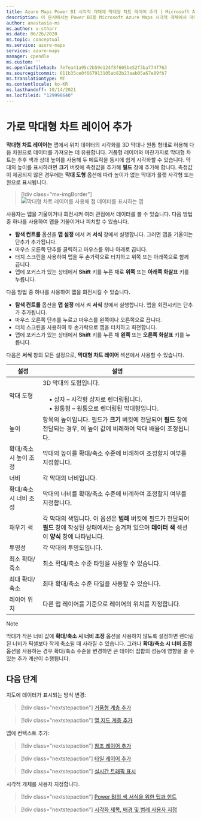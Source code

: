 ```yaml
---
title: Azure Maps Power BI 시각적 개체에 막대형 차트 레이어 추가 | Microsoft Azure Maps
description: 이 문서에서는 Power BI용 Microsoft Azure Maps 시각적 개체에서 막대형 차트 레이어를 사용하는 방법에 대해 설명합니다.
author: anastasia-ms
ms.author: v-stharr
ms.date: 06/26/2020
ms.topic: conceptual
ms.service: azure-maps
services: azure-maps
manager: cpendle
ms.custom: ''
ms.openlocfilehash: 7e7ea41a95c2b59e124f8f605be52f3ba774f763
ms.sourcegitcommit: 611b35ce0f667913105ab82b23aab05a67e89fb7
ms.translationtype: MT
ms.contentlocale: ko-KR
ms.lasthandoff: 10/14/2021
ms.locfileid: "129998640"
---
```

# <a name="add-a-bar-chart-layer"></a>가로 막대형 차트 레이어 추가

**막대형 차트 레이어는** 맵에서 위치 데이터의 시각화를 3D 막대나 원통 형태로 허용해 다음 차원으로 데이터를 가져오는 데 유용합니다. 거품형 레이어와 마찬가지로 막대형 차트는 추후 색과 상대 높이를 사용해 두 메트릭을 동시에 쉽게 시각화할 수 있습니다. 막대의 높이를 표시하려면 **크기** 버킷에 측정값을 추가해 **필드** 창에 추가해 합니다. 측정값이 제공되지 않은 경우에는 **막대 도형** 옵션에 따라 높이가 없는 막대가 플랫 사각형 또는 원으로 표시됩니다.

> [!div class="mx-imgBorder"]
> ![막대형 차트 레이어를 사용해 점 데이터를 표시하는 맵](media/power-bi-visual/bar-chart-layer-styled.png)

사용자는 맵을 기울이거나 회전시켜 여러 관점에서 데이터를 볼 수 있습니다. 다음 방법 중 하나를 사용하여 맵을 기울이거나 피치할 수 있습니다.

-   **탐색 컨트롤** 옵션을 **맵 설정** 에서 켜 **서식** 창에서 실행합니다. 그러면 맵을 기울이는 단추가 추가됩니다.
-   마우스 오른쪽 단추를 클릭하고 마우스를 위나 아래로 끕니다.
-   터치 스크린을 사용하여 맵을 두 손가락으로 터치하고 위쪽 또는 아래쪽으로 함께 끕니다.
-   맵에 포커스가 있는 상태에서 **Shift** 키를 누른 채로 **위쪽** 또는 **아래쪽 화살표** 키를 누릅니다.

다음 방법 중 하나를 사용하여 맵을 회전시킬 수 있습니다.

-   **탐색 컨트롤** 옵션을 **맵 설정** 에서 켜 **서식** 창에서 실행합니다. 맵을 회전시키는 단추가 추가됩니다.
-   마우스 오른쪽 단추를 누르고 마우스를 왼쪽이나 오른쪽으로 끕니다.
-   터치 스크린을 사용하여 두 손가락으로 맵을 터치하고 회전합니다.
-   맵에 포커스가 있는 상태에서 **Shift** 키를 누른 채 **왼쪽** 또는 **오른쪽 화살표** 키를 누릅니다.

다음은 **서식** 창의 모든 설정으로, **막대형 차트 레이어** 섹션에서 사용할 수 있습니다.

| 설정              | 설명      |
|----------------------|------------------|
| 막대 도형            | 3D 막대의 도형입니다.<br/><br/>&nbsp;&nbsp;&nbsp;&nbsp;• 상자 – 사각형 상자로 렌더링됩니다.<br/>&nbsp;&nbsp;&nbsp;&nbsp;• 원통형 – 원통으로 렌더링된 막대형입니다. |
| 높이               | 항목의 높이입니다. 필드가 **크기** 버킷에 전달되어 **필드** 창에 전달되는 경우, 이 높이 값에 비례하여 막대 배율이 조정됩니다. |
| 확대/축소 시 높이 조정 | 막대의 높이를 확대/축소 수준에 비례하여 조정할지 여부를 지정합니다. |
| 너비                | 각 막대의 너비입니다.  |
| 확대/축소 시 너비 조정  | 막대의 너비를 확대/축소 수준에 비례하여 조정할지 여부를 지정합니다.  |
| 채우기 색           | 각 막대의 색입니다. 이 옵션은 **범례** 버킷에 필드가 전달되어 **필드** 창에 작성된 상태에서는 숨겨져 있으며 **데이터 색** 섹션이 **양식** 창에 나타납니다. |
| 투명성         | 각 막대의 투명도입니다. |
| 최소 확대/축소             | 최소 확대/축소 수준 타일을 사용할 수 있습니다. |
| 최대 확대/축소             | 최대 확대/축소 수준 타일을 사용할 수 있습니다. |
| 레이어 위치       | 다른 맵 레이어를 기준으로 레이어의 위치를 지정합니다. |

> [!NOTE]
> 막대가 작은 너비 값에 **확대/축소 시 너비 조정** 옵션을 사용하지 않도록 설정하면 렌더링된 너비가 픽셀보다 작게 축소될 때 사라질 수 있습니다. 그러나 **확대/축소 시 너비 조정** 옵션을 사용하는 경우 확대/축소 수준을 변경하면 큰 데이터 집합의 성능에 영향을 줄 수 있는 추가 계산이 수행됩니다.

## <a name="next-steps"></a>다음 단계

지도에 데이터가 표시되는 방식 변경:

> [!div class="nextstepaction"]
> [거품형 계층 추가](power-bi-visual-add-bubble-layer.md)

> [!div class="nextstepaction"]
> [열 지도 계층 추가](power-bi-visual-add-heat-map-layer.md)

맵에 컨텍스트 추가:

> [!div class="nextstepaction"]
> [참조 레이어 추가](power-bi-visual-add-reference-layer.md)

> [!div class="nextstepaction"]
> [타일 레이어 추가](power-bi-visual-add-tile-layer.md)

> [!div class="nextstepaction"]
> [실시간 트래픽 표시](power-bi-visual-show-real-time-traffic.md)

시각적 개체를 사용자 지정합니다.

> [!div class="nextstepaction"]
> [Power BI의 색 서식을 위한 팁과 힌트](/power-bi/visuals/service-tips-and-tricks-for-color-formatting)

> [!div class="nextstepaction"]
> [시각화 제목, 배경 및 범례 사용자 지정](/power-bi/visuals/power-bi-visualization-customize-title-background-and-legend)